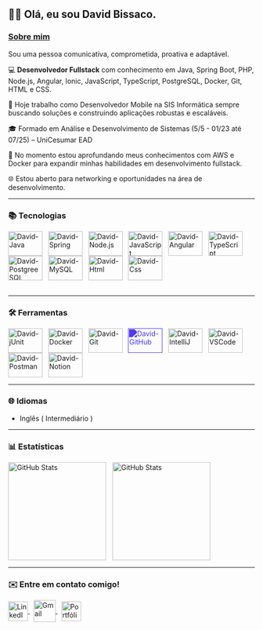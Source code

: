 ## 👋🏻 Olá, eu sou David Bissaco.

### <u>Sobre mim</u>

Sou uma pessoa comunicativa, comprometida, proativa e adaptável.

💻 **Desenvolvedor Fullstack** com conhecimento em Java, Spring Boot, PHP, Node.js, Angular, Ionic, JavaScript, TypeScript, PostgreSQL, Docker, Git, HTML e CSS.

💼 Hoje trabalho como Desenvolvedor Mobile na SIS Informática sempre buscando soluções e construindo aplicações robustas e escaláveis.

🎓 Formado em Análise e Desenvolvimento de Sistemas (5/5 - 01/23 até 07/25) – UniCesumar EAD

🚀 No momento estou aprofundando meus conhecimentos com AWS e Docker para expandir minhas habilidades em desenvolvimento fullstack.

🌐 Estou aberto para networking e oportunidades na área de desenvolvimento.

---

### 📚 Tecnologias
<div flex-direction="row">
<img align="center" alt="David-Java" height="50" width="70" src="https://cdn.jsdelivr.net/gh/devicons/devicon@latest/icons/java/java-original.svg" /> &nbsp;
<img align="center" alt="David-Spring" height="50" width="70" src="https://cdn.jsdelivr.net/gh/devicons/devicon@latest/icons/spring/spring-original-wordmark.svg" /> &nbsp;
<img align="center" alt="David-Node.js" height="50" width="70" src="https://cdn.jsdelivr.net/gh/devicons/devicon@latest/icons/nodejs/nodejs-plain-wordmark.svg" /> &nbsp;
<img align="center" alt="David-JavaScript" height="50" width="70" src="https://cdn.jsdelivr.net/gh/devicons/devicon@latest/icons/javascript/javascript-original.svg" /> &nbsp;
<img align="center" alt="David-Angular" height="50" width="70" src="https://cdn.jsdelivr.net/gh/devicons/devicon@latest/icons/angularjs/angularjs-original.svg" /> &nbsp;
<img align="center" alt="David-TypeScript" height="50" width="70" src="https://cdn.jsdelivr.net/gh/devicons/devicon@latest/icons/typescript/typescript-original.svg" /> &nbsp;
<img align="center" alt="David-PostgreeSQL" height="50" width="70" src="https://cdn.jsdelivr.net/gh/devicons/devicon@latest/icons/postgresql/postgresql-original.svg" /> &nbsp;
<img align="center" alt="David-MySQL" height="50" width="70" src="https://cdn.jsdelivr.net/gh/devicons/devicon@latest/icons/mysql/mysql-original.svg" /> &nbsp;
<img align="center" alt="David-Html" height="50" width="70" src="https://cdn.jsdelivr.net/gh/devicons/devicon@latest/icons/html5/html5-original.svg" /> &nbsp;
<img align="center" alt="David-Css" height="50" width="70" src="https://cdn.jsdelivr.net/gh/devicons/devicon@latest/icons/css3/css3-original.svg" /> &nbsp;
</div>
<br>

---

### 🛠️ Ferramentas
<div flex-direction="row">
<img align="center" alt="David-jUnit" height="50" width="70" src="https://cdn.jsdelivr.net/gh/devicons/devicon@latest/icons/junit/junit-original.svg" /> &nbsp;
<img align="center" alt="David-Docker" height="50" width="70" src="https://cdn.jsdelivr.net/gh/devicons/devicon@latest/icons/docker/docker-plain-wordmark.svg" /> &nbsp;
<img align="center" alt="David-Git" height="50" width="70" src="https://cdn.jsdelivr.net/gh/devicons/devicon@latest/icons/git/git-original.svg" /> &nbsp;
<img align="center" alt="David-GitHub" height="50" width="70" src="https://cdn.jsdelivr.net/gh/devicons/devicon@latest/icons/github/github-original.svg" style="filter: invert(38%) sepia(98%) saturate(7492%) hue-rotate(245deg) brightness(90%) contrast(101%);" /> &nbsp;
<img align="center" alt="David-IntelliJ" height="50" width="70" src="https://cdn.jsdelivr.net/gh/devicons/devicon@latest/icons/intellij/intellij-original.svg" /> &nbsp;
<img align="center" alt="David-VSCode" height="50" width="70" src="https://cdn.jsdelivr.net/gh/devicons/devicon@latest/icons/vscode/vscode-original.svg" /> &nbsp;
<img align="center" alt="David-Postman" height="50" width="70" src="https://cdn.jsdelivr.net/gh/devicons/devicon@latest/icons/postman/postman-original.svg" /> &nbsp;
<img align="center" alt="David-Notion" height="50" width="70" src="https://cdn.jsdelivr.net/gh/devicons/devicon@latest/icons/notion/notion-original.svg" /> &nbsp;
<br>

---

### 🌐 Idiomas

- Inglês ( Intermediário )

---

### 📊 Estatísticas

<p>
  <img 
    align="left" 
    alt="GitHub Stats" 
    height="200" 
    style="padding-right: 10px;" 
    src="https://github-readme-stats.vercel.app/api?username=davidbs09&show_icons=true&theme=transparent&include_all_commits=true&locale=pt-br" 
  />

  <img 
    align="left" 
    alt="GitHub Stats" 
    height="200" 
    src="https://github-readme-stats.vercel.app/api/top-langs/?username=davidbs09&theme=transparent&layout=compact&custom_title=Tecnologias&langs_count=20&count_private=true" 
  />
</p>

<br clear="all"/>

---

### ✉️ Entre em contato comigo!

<a href="https://www.linkedin.com/in/david-bissaco-da-silva/" target="_blank" title="LinkedIn">
  <img align="center" alt="LinkedIn" height="40" src="https://cdn.jsdelivr.net/gh/devicons/devicon/icons/linkedin/linkedin-original.svg" />
</a>
&nbsp;
<a href="mailto:davidbissacodasilva@gmail.com" target="_blank" title="Enviar email">
  <img align="center" alt="Gmail" height="45" src="https://cdn-icons-png.flaticon.com/512/281/281769.png" />
</a>
&nbsp;
<a href="https://davidbissaco.netlify.app/" target="_blank" title="Portfólio">
  <img align="center" alt="Portfólio" height="40" src="https://cdn-icons-png.flaticon.com/512/841/841364.png" />
</a>
